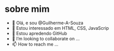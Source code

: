 # sobre mim #


- 👋 Olá, e sou @Guilherme-A-Souza
- 👀 Estou interessado em HTML, CSS, JavaScrip
- 🌱 Estou apredendo GitHub
- 💞️ I’m looking to collaborate on ...
- 📫 How to reach me ...

<!---
Guilherme-A-Souza/Guilherme-A-Souza is a ✨ special ✨ repository because its `README.md` (this file) appears on your GitHub profile.
You can click the Preview link to take a look at your changes.
--->
